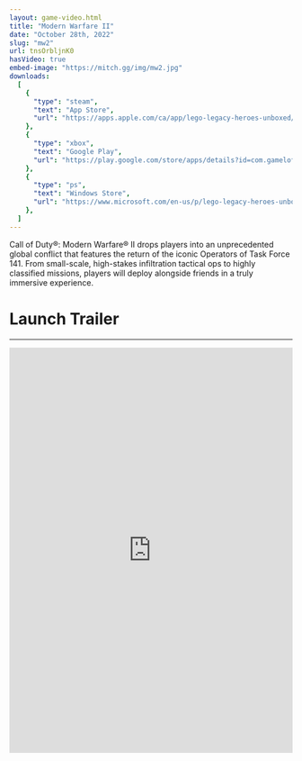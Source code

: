 ```yaml
---
layout: game-video.html
title: "Modern Warfare II"
date: "October 28th, 2022"
slug: "mw2"
url: tnsOrbljnK0
hasVideo: true
embed-image: "https://mitch.gg/img/mw2.jpg"
downloads:
  [
    {
      "type": "steam",
      "text": "App Store",
      "url": "https://apps.apple.com/ca/app/lego-legacy-heroes-unboxed/id1393157487",
    },
    {
      "type": "xbox",
      "text": "Google Play",
      "url": "https://play.google.com/store/apps/details?id=com.gameloft.anmp.lego.heroes",
    },
    {
      "type": "ps",
      "text": "Windows Store",
      "url": "https://www.microsoft.com/en-us/p/lego-legacy-heroes-unboxed/9n8k8g736394",
    },
  ]
---
```


<div class="padded-wrapper">
    Call of Duty®: Modern Warfare® II drops players into an unprecedented global conflict that features the return of the iconic Operators of Task Force 141. From small-scale, high-stakes infiltration tactical ops to highly classified missions, players will deploy alongside friends in a truly immersive experience.
</div>

<div class="padded-wrapper">
    <div class="section-title">
        <h1>Launch Trailer</h1>
        <div class="clearfix"></div>
        <hr />
    </div>
</div>

<iframe width="100%" height="720px" src="https://www.youtube.com/embed/OeVapCrI1pY" title="Launch Trailer" frameborder="0" allow="accelerometer; autoplay; clipboard-write; encrypted-media; gyroscope; picture-in-picture" allowfullscreen></iframe>
